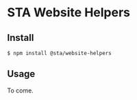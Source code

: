 STA Website Helpers
===================

Install
-------
```
$ npm install @sta/website-helpers
```

Usage
-----

To come.
